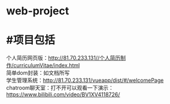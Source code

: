 # web-project
# #项目包括
  个人简历网页版：http://81.70.233.131//个人简历制作/curriculumVitae/index.html <br/>
  简单dom封装：如文档所写 <br/>
  学生管理系统：http://81.70.233.131/vueapp/dist/#/welcomePage <br/>
  chatroom聊天室：打不开可以观看一下演示：https://www.bilibili.com/video/BV1XV4118726/ <br/>
